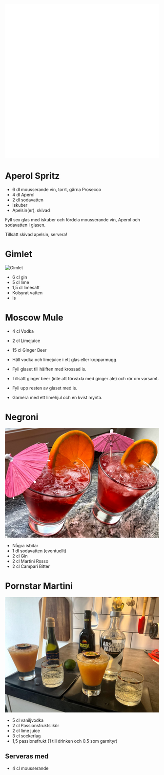 [<img src="/assets/images/home1_i.png">](http://192.168.86.19)

<script>
let a = document.querySelectorAll('[href*="http://192.168.86.19"]')[0];
a.href = document.referrer;
setTimeout(function() { document.location.href = "http://192.168.86.19"; }, 30*60000);
</script>

# Aperol Spritz

* 6 dl mousserande vin, torrt, gärna Prosecco
* 4 dl Aperol
* 2 dl sodavatten
* Iskuber
* Apelsin(er), skivad

Fyll sex glas med iskuber och fördela mousserande vin, Aperol och sodavatten i glasen. 

Tillsätt skivad apelsin, servera! 

# Gimlet

![Gimlet](assets/images/IMG_0139.png)

* 6 cl gin
* 5 cl lime
* 1,5 cl limesaft 
* Kolsyrat vatten
* Is

# Moscow Mule

* 4 cl Vodka
* 2 cl Limejuice
* 15 cl Ginger Beer

* Häll vodka och limejuice i ett glas eller kopparmugg.
* Fyll glaset till hälften med krossad is.
* Tillsätt ginger beer (inte att förväxla med ginger ale) och rör om varsamt.
* Fyll upp resten av glaset med is.
* Garnera med ett limehjul och en kvist mynta.

# Negroni

![Negroni](assets/images/negroni.jpg)

* Några isbitar
* 1 dl sodavatten (eventuellt)
* 2 cl Gin
* 2 cl Martini Rosso
* 2 cl Campari Bitter

# Pornstar Martini

![Pornstar Martini](assets/images/pornstar_martini.jpg)

* 5 cl vaniljvodka
* 2 cl Passionsfruktslikör
* 2 cl lime juice
* 3 cl sockerlag
* 1,5 passionsfrukt (1 till drinken och 0.5 som garnityr)

## Serveras med
* 4 cl mousserande
